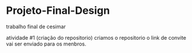 # Projeto-Final-Design
trabalho final de cesimar

atividade #1 (criação do repositorio)
criamos o repositorio o link de convite vai ser enviado para os menbros.
